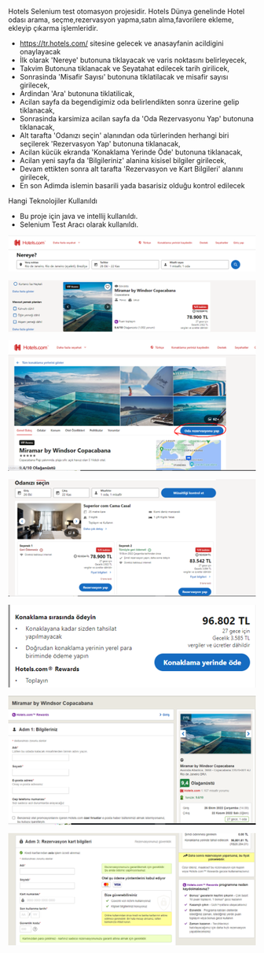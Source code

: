 Hotels Selenium test otomasyon projesidir. Hotels Dünya genelinde Hotel odası arama, seçme,rezervasyon yapma,satın alma,favorilere ekleme, ekleyip çıkarma işlemleridir.

- https://tr.hotels.com/ sitesine gelecek ve anasayfanin acildigini onaylayacak
- İlk olarak 'Nereye' butonuna tiklayacak ve varis noktasını belirleyecek,
- Takvim Butonuna tiklanacak ve Seyatahat edilecek tarih girilicek,
- Sonrasinda 'Misafir Sayısı' butonuna tiklatilacak ve misafir sayısı girilecek,
- Ardindan 'Ara' butonuna tiklatilicak,
- Acilan sayfa da begendigimiz oda belirlendikten sonra üzerine gelip tiklanacak,
- Sonrasinda karsimiza acilan sayfa da 'Oda Rezervasyonu Yap' butonuna tiklanacak,
- Alt tarafta 'Odanızı seçin' alanından oda türlerinden herhangi biri seçilerek 'Rezervasyon Yap' butonuna tiklanacak,
- Acilan kücük ekranda 'Konaklama Yerinde Öde' butonuna tiklanacak,
- Acilan yeni sayfa da 'Bilgileriniz' alanina kisisel bilgiler girilecek,
- Devam ettikten sonra alt tarafta 'Rezervasyon ve Kart Bilgileri' alanını girilecek,
- En son Adimda islemin basarili yada basarisiz olduğu kontrol edilecek


Hangi Teknolojiler Kullanıldı

- Bu proje için java ve intellij kullanıldı.
- Selenium Test Aracı olarak kullanıldı.

![img_29.png](img_29.png)

![img_30.png](img_30.png)

![img_31.png](img_31.png)

![img_32.png](img_32.png)

![img_33.png](img_33.png)

![img_34.png](img_34.png)

![img_35.png](img_35.png)